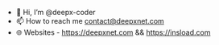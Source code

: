 - 👋 Hi, I’m @deepx-coder
- 📫 How to reach me contact@deepxnet.com
- 🌐 Websites - https://deepxnet.com && https://insload.com 

<!---
deepx-coder/deepx-coder is a ✨ special ✨ repository because its `README.md` (this file) appears on your GitHub profile.
You can click the Preview link to take a look at your changes.
--->
